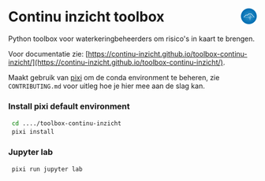 # Continu inzicht toolbox <img align="right" src="/docs/assets/logo.png" height="32" alt='logo'></img>

Python toolbox voor waterkeringbeheerders om risico's in kaart te brengen.

Voor documentatie zie: [https://continu-inzicht.github.io/toolbox-continu-inzicht/](https://continu-inzicht.github.io/toolbox-continu-inzicht/).

Maakt gebruik van [pixi](https://pixi.sh/latest/) om de conda environment te beheren, zie `CONTRIBUTING.md` voor uitleg hoe je hier mee aan de slag kan.

### Install pixi default environment
```bash
 cd ..../toolbox-continu-inzicht
 pixi install
```

### Jupyter lab
```bash
 pixi run jupyter lab
```

	

